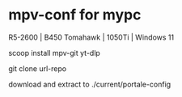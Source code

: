 # mpv-conf for mypc
R5-2600 | B450 Tomahawk | 1050Ti | Windows 11

scoop install mpv-git yt-dlp

git clone url-repo

download and extract to ./current/portale-config
